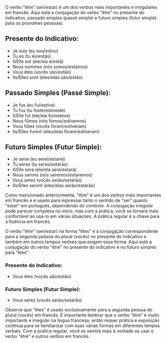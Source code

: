 O verbo "être" (ser/estar) é um dos verbos mais importantes e irregulares em francês. Aqui está a conjugação do verbo "être" no presente do indicativo, passado simples (passé simple) e futuro simples (futur simple) para os pronomes pessoais:

## Presente do Indicativo:

- Je suis (eu sou/estou)
- Tu es (tu és/estás)
- Il/Elle est (ele/ela é/está)
- Nous sommes (nós somos/estamos)
- Vous êtes (vocês são/estão)
- Ils/Elles sont (eles/elas são/estão)


## Passado Simples (Passé Simple):

- Je fus (eu fui/estive)
- Tu fus (tu foste/estiveste)
- Il/Elle fut (ele/ela foi/esteve)
- Nous fûmes (nós fomos/estivemos)
- Vous fûtes (vocês foram/estiveram)
- Ils/Elles furent (eles/elas foram/estiveram)


## Futuro Simples (Futur Simple):

- Je serai (eu serei/estarei)
- Tu seras (tu serás/estarás)
- Il/Elle sera (ele/ela será/estará)
- Nous serons (nós seremos/estaremos)
- Vous serez (vocês serão/estarão)
- Ils/Elles seront (eles/elas serão/estarão)


Como mencionado anteriormente, "être" é um dos verbos mais importantes em francês e é usado para expressar tanto o sentido de "ser" quanto "estar" em português, dependendo do contexto. A conjugação irregular pode parecer complexa no início, mas com a prática, você se tornará mais confortável ao usá-lo em várias situações. A prática regular é a chave para a fluência em francês.

O verbo "être" (ser/estar) na forma "êtes" é a conjugação correspondente para a segunda pessoa do plural (vocês) no presente do indicativo e também em outros tempos verbais que exigem essa forma. Aqui está a conjugação do verbo "être" no presente do indicativo e no futuro simples para "êtes":

### Presente do Indicativo:

- Vous êtes (vocês são/estão)

### Futuro Simples (Futur Simple):

- Vous serez (vocês serão/estarão)


Observe que "êtes" é usado exclusivamente para a segunda pessoa do plural (vocês) em francês. É importante lembrar que o verbo "être" é muito importante e irregular na língua francesa, então requer prática e exposição contínua para se familiarizar com suas várias formas em diferentes tempos verbais. Com a prática regular, você se sentirá mais à vontade ao usar o verbo "être" e outros verbos em francês.